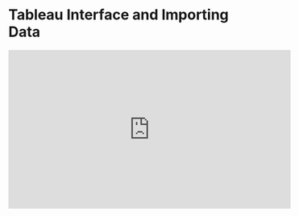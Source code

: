 # Tableau Interface and Importing Data

<iframe width="560" height="315" src="https://www.youtube.com/embed/q0CDviA_23o" title="YouTube video player" frameborder="0" allow="accelerometer; autoplay; clipboard-write; encrypted-media; gyroscope; picture-in-picture" allowfullscreen></iframe>